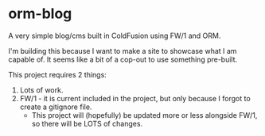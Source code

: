 orm-blog
========

A very simple blog/cms built in ColdFusion using FW/1 and ORM.

I'm building this because I want to make a site to showcase what I am capable of. It seems like a bit of a cop-out to use something pre-built.

This project requires 2 things:
1. Lots of work.
2. FW/1 - it is current included in the project, but only because I forgot to create a gitignore file.
	- This project will (hopefully) be updated more or less alongside FW/1, so there will be LOTS of changes.